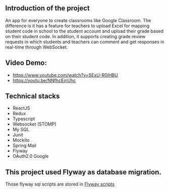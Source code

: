 ## Introduction of the project
 An app for everyone to create classrooms like Google Classroom. The difference is it has a feature for teachers to upload Excel for mapping student code in school to the student account and upload their grade based on their student code. 
 In addition, it supports creating grade review requests in which students and teachers can comment and get responses in real-time through WebSocket. 
 
 ## Video Demo: 
 * https://www.youtube.com/watch?v=SExU-R0iHBU
 * https://youtu.be/NNfhcEinUhc

 ## Technical stacks
* ReactJS
* Redux
* Typescript
* Websocket (STOMP)
* My SQL
* Junit
* Mockito
* Spring Mail
* Flyway
* OAuth2.0 Google


## This project used Flyway as database migration. 
Those flyway sql scripts are stored in [Flyway scripts](src/main/resources/db/migration)
